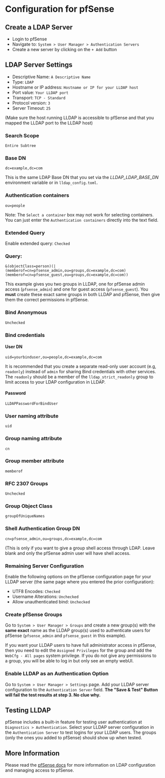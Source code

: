 # Configuration for pfSense

## Create a LDAP Server

- Login to pfSense
- Navigate to: `System > User Manager > Authentication Servers`
- Create a new server by clicking on the `+ Add` button

## LDAP Server Settings

- Descriptive Name: `A Descriptive Name`
- Type: `LDAP`
- Hostname or IP address: `Hostname or IP for your LLDAP host`
- Port value: `Your LLDAP port`
- Transport: `TCP - Standard`
- Protocol version: `3`
- Server Timeout: `25`

(Make sure the host running LLDAP is accessible to pfSense and that you mapped the LLDAP port to the LLDAP host)
### Search Scope
```
Entire Subtree
```
### Base DN

```
dc=example,dc=com
```

This is the same LDAP Base DN that you set via the *LLDAP_LDAP_BASE_DN* environment variable or in `lldap_config.toml`.
### Authentication containers

```
ou=people
```

Note: The `Select a container` box may not work for selecting containers. You can just enter the `Authentication containers` directly into the text field.

### Extended Query

Enable extended query: `Checked`

### Query:

```
&(objectClass=person)(|(memberof=cn=pfsense_admin,ou=groups,dc=example,dc=com)(memberof=cn=pfsense_guest,ou=groups,dc=example,dc=com))
```

This example gives you two groups in LLDAP, one for pfSense admin access (`pfsense_admin`) and one for guest access (`pfsense_guest`). You **must** create these exact same groups in both LLDAP and pfSense, then give them the correct permissions in pfSense.

### Bind Anonymous
`Unchecked`

### Bind credentials

#### User DN

```
uid=yourbinduser,ou=people,dc=example,dc=com
```

It is recommended that you create a separate read-only user account (e.g, `readonly`) instead of `admin` for sharing Bind credentials with other services. The `readonly` should be a member of the `lldap_strict_readonly` group to limit access to your LDAP configuration in LLDAP.

#### Password

```
LLDAPPasswordForBindUser
```

### User naming attribute
```
uid
```
### Group naming attribute
```
cn
```
### Group member attribute
```
memberof
```
### RFC 2307 Groups
`Unchecked`

### Group Object Class
`groupOfUniqueNames`

### Shell Authentication Group DN
`cn=pfsense_admin,ou=groups,dc=example,dc=com`

(This is only if you want to give a group shell access through LDAP. Leave blank and only the pfSense admin user will have shell access.

### Remaining Server Configuration

Enable the following options on the pfSense configuration page for your LLDAP server (the same page where you entered the prior configuration):

- UTF8 Encodes: `Checked`
- Username Alterations: `Unchecked`
- Allow unauthenticated bind: `Unchecked`

### Create pfSense Groups

Go to `System > User Manager > Groups` and create a new group(s) with the **same exact** name as the LLDAP group(s) used to authenticate users for pfSense (`pfsense_admin` and `pfsense_guest` in this example).

If you want your LLDAP users to have full administrator access in pfSense, then you need to edit the `Assigned Privileges` for the group and add the `WebCfg - All pages` system privilege. If you do not give any permissions to a group, you will be able to log in but only see an empty webUI.

### Enable LLDAP as an Authentication Option

Go to `System > User Manager > Settings` page. Add your LLDAP server configuration to the `Authentication Server` field. **The "Save & Test" Button will fail the test results at step 3. No clue why.**

## Testing LLDAP

pfSense includes a built-in feature for testing user authentication at `Diagnostics > Authentication`. Select your LLDAP server configuration in the `Authentication Server` to test logins for your LLDAP users. The groups (only the ones you added to pfSense) should show up when tested.

## More Information

Please read the [pfSense docs](https://docs.netgate.com/pfsense/en/latest/usermanager/ldap.html) for more information on LDAP configuration and managing access to pfSense.
